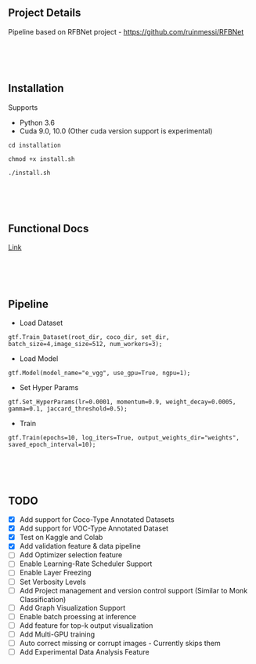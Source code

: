 ## Project Details
Pipeline based on RFBNet project - https://github.com/ruinmessi/RFBNet


<br />
<br />
<br />


## Installation

Supports 
- Python 3.6
- Cuda 9.0, 10.0 (Other cuda version support is experimental)
    
`cd installation`

`chmod +x install.sh`

`./install.sh`


<br />
<br />
<br />


## Functional Docs
[Link](https://abhi-kumar.github.io/8_pytorch_rfbnet_docs/)

<br />
<br />
<br />



## Pipeline

 - Load Dataset
 
 `gtf.Train_Dataset(root_dir, coco_dir, set_dir, batch_size=4,image_size=512, num_workers=3);`
 
 - Load Model
 
 `gtf.Model(model_name="e_vgg", use_gpu=True, ngpu=1);`
 
 - Set Hyper Params
 
 `gtf.Set_HyperParams(lr=0.0001, momentum=0.9, weight_decay=0.0005, gamma=0.1, jaccard_threshold=0.5);`
 
  - Train
  
  `gtf.Train(epochs=10, log_iters=True, output_weights_dir="weights", saved_epoch_interval=10);`
  
  
<br />
<br />
<br />


## TODO

- [x] Add support for Coco-Type Annotated Datasets
- [x] Add support for VOC-Type Annotated Dataset
- [x] Test on Kaggle and Colab 
- [x] Add validation feature & data pipeline
- [ ] Add Optimizer selection feature
- [ ] Enable Learning-Rate Scheduler Support
- [ ] Enable Layer Freezing
- [ ] Set Verbosity Levels
- [ ] Add Project management and version control support (Similar to Monk Classification)
- [ ] Add Graph Visualization Support
- [ ] Enable batch proessing at inference
- [ ] Add feature for top-k output visualization
- [ ] Add Multi-GPU training
- [ ] Auto correct missing or corrupt images - Currently skips them
- [ ] Add Experimental Data Analysis Feature

